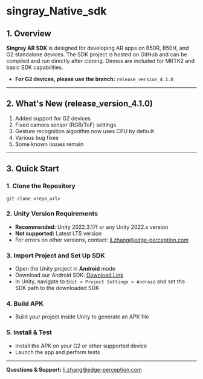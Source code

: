 # singray_Native_sdk

## 1. Overview

**Singray AR SDK** is designed for developing AR apps on B50R, B50H, and G2 standalone devices.
The SDK project is hosted on GitHub and can be compiled and run directly after cloning.
Demos are included for MRTK2 and basic SDK capabilities.

* **For G2 devices, please use the branch:** `release_version_4.1.0`

---

## 2. What's New (release\_version\_4.1.0)

1. Added support for G2 devices
2. Fixed camera sensor (RGB/ToF) settings
3. Gesture recognition algorithm now uses CPU by default
4. Various bug fixes
5. Some known issues remain

---

## 3. Quick Start

### 1. Clone the Repository

<pre><div class="gpt-dark force-dark"><div class="code-block"><div class="markdown-body"><div class="code-block-inner custom-scrollbar custom-scrollbar-wide "><code class="hljs language-bash">git clone &lt;repo_url&gt;
</code></div></div></div></div></pre>

### 2. Unity Version Requirements

* **Recommended:** Unity 2022.3.17f or any Unity 2022.x version
* **Not supported:** Latest LTS version
* For errors on other versions, contact: [li.zhang@edge-perception.com](D:\UGit\sdk\singray_Native_sdk/mailto:li.zhang@edge-perception.com)

### 3. Import Project and Set Up SDK

* Open the Unity project in **Android** mode
* Download our Android SDK:
  [Download Link](https://drive.google.com/file/d/11d3omUPIPpGrlkPCFcey-dZQELRx-vDq/view?usp=drive_link)
* In Unity, navigate to `Edit > Project Settings > Android` and set the SDK path to the downloaded SDK

### 4. Build APK

* Build your project inside Unity to generate an APK file

### 5. Install & Test

* Install the APK on your G2 or other supported device
* Launch the app and perform tests

---

**Questions & Support:** [li.zhang@edge-perception.com](D:\UGit\sdk\singray_Native_sdk/mailto:li.zhang@edge-perception.com)

